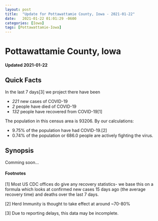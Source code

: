 ```yaml
---
layout: post
title:  "Update for Pottawattamie County, Iowa - 2021-01-22"
date:   2021-01-22 01:01:29 -0600
categories: [Iowa]
tags: [Pottawattamie-Iowa]
---
```


# Pottawattamie County, Iowa
#### Updated 2021-01-22

## Quick Facts

In the last 7 days[3] we project there have been
- *221* new cases of COVID-19
- *2* people have died of COVID-19
- *132* people have recovered from COVID-19[1]

The population in this census area is 93206. By our calculations:
- 9.75% of the population have had COVID-19.[2]
- 0.74% of the population or 686.0 people are actively fighting the virus.

## Synopsis

Comming soon...


#### Footnotes

[1] Most US CDC offices do give any recovery statistics- we base this on a formula which looks at confirmed new cases
15 days ago (the average recovery time) and deaths over the last 7 days.

[2] Herd Immunity is thought to take effect at around ~70-80%

[3] Due to reporting delays, this data may be incomplete.
 
    